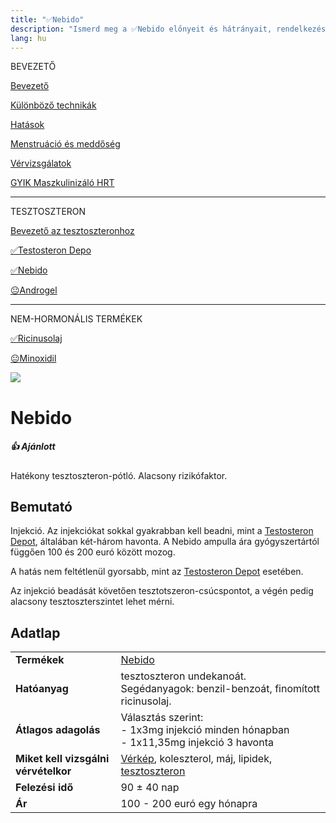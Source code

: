 ```yaml
---
title: "✅Nebido"
description: "Ismerd meg a ✅Nebido előnyeit és hátrányait, rendelkezésre álló alternatívákkal és adagolási útmutatókkal."
lang: hu
---
```


<div class="floating-columns">

<div class="floating-bar">

BEVEZETŐ

[Bevezető](/#/entry?id=maszkulinizalo-hormonterapia)

[Különböző technikák](/#/entry?id=maszkulinizalo-hormonterapia-technikak)

[Hatások](/#/entry?id=maszkulinizalo-hormonterapia-hatasok)


[Menstruáció és meddőség](/#/entry?id=maszkulinizalo-hormonterapia-menstruacio-meddoseg)

[Vérvizsgálatok](/#/entry?id=maszkulinizalo-hormonterapia-vervizsgalatok)

[GYIK Maszkulinizáló HRT](/#/entry?id=maszkulinizalo-hormonterapia-gyik)


<hr />

TESZTOSZTERON

[Bevezető az tesztoszteronhoz](/#/entry?id=tesztoszteron)

[✅Testosteron Depo](/#/entry?id=maszkulinizalo-injekciok)

[✅Nebido](/#/entry?id=nebido)

[😐Androgel](/#/entry?id=androgel)

<hr />

NEM-HORMONÁLIS TERMÉKEK

[✅Ricinusolaj](/#/entry?id=ricinusolaj)

[😐Minoxidil](/#/entry?id=minoxidil)

</div>

<div class="wiki-content">

<div class="header-image"><img src="assets/images/undraw_skateboard.svg" /></div>

# Nebido

<div class="infobox success">

<h5>👍 Ajánlott</h5>
    
Hatékony tesztoszteron-pótló. Alacsony rizikófaktor.

</div>

## Bemutató

Injekció. Az injekciókat sokkal gyakrabban kell beadni, mint a [Testosteron Depot](/#/entry?id=maszkulinizalo-injekciok), általában két-három havonta. A Nebido ampulla ára gyógyszertártól függően 100 és 200 euró között mozog. 

A hatás nem feltétlenül gyorsabb, mint az [Testosteron Depot](/#/entry?id=maszkulinizalo-injekciok) esetében. 

Az injekció beadását követően tesztotszeron-csúcspontot, a végén pedig alacsony tesztoszterszintet lehet mérni.

## Adatlap

<table>
    <tbody>
        <tr>
            <td><b>Termékek</b></td>
            <td>
                <a href="https://www.hazipatika.com/gyogyszerkereso/termek/nebido_250_mg_ml_oldatos_injekcio/14559">Nebido</a>
            </td>
        </tr>
        <tr>
            <td><b>Hatóanyag</b></td>
            <td>tesztoszteron undekanoát. Segédanyagok: benzil-benzoát, finomított ricinusolaj.</td>
        </tr>
        <tr>
            <td><b>Átlagos adagolás</b></td>
            <td>Választás szerint:<br />- 1x3mg injekció minden hónapban<br />- 1x11,35mg injekció 3 havonta</td>
        </tr>
        <tr>
            <td><b>Miket kell vizsgálni vérvételkor</b></td>
            <td>
                <a href="https://medicover.hu/laborvizsgalatok/laborvizsgalatok-tipus/veralvadasi-laborvizsgalatok/verkep/">Vérkép</a>,
                koleszterol, máj, lipidek,
                <a href="https://hu.wikipedia.org/wiki/Tesztoszteron">tesztoszteron</a>
            </td>
        </tr>
        <tr>
            <td><b>Felezési idő</b></td>
            <td>90 ± 40 nap</td>
        </tr>
        <tr>
            <td><b>Ár</b></td>
            <td>100 - 200 euró egy hónapra</td>
        </tr>
    </tbody>
</table>


</div>
